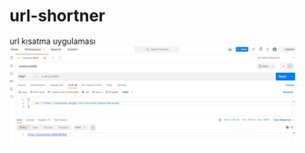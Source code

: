 # url-shortner
url kısatma uygulaması
![deneme](https://github.com/bunyamintunc/url-shortner/blob/master/images/post-long-url.png)
